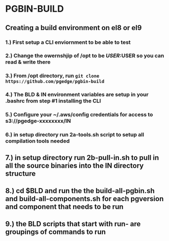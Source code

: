 # PGBIN-BUILD 


## Creating a build environment on el8 or el9

### 1.) First setup a CLI enviornment to be able to test

### 2.) Change the owernshjip of /opt to be $USER:$USER so you can read & write there

### 3.) From /opt directory, run `git clone https://github.com/pgedge/pgbin-build`

### 4.) The BLD & IN environment variables are setup in your .bashrc from step #1 installing the CLI

### 5.) Configure your ~/.aws/config credentials for access to s3://pgedge-xxxxxxxx/IN

### 6.) in setup directory run 2a-tools.sh script to setup all compilation tools needed

##  7.) in setup directory run  2b-pull-in.sh to pull in all the source binaries into the IN directory structure

##  8.) cd $BLD and run the the build-all-pgbin.sh and build-all-components.sh for each pgversion and component that needs to be run

##  9.) the BLD scripts that start with run- are groupings of commands to run


